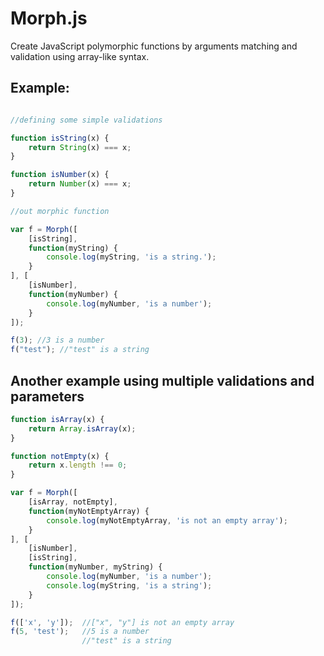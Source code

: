 # Morph.js
Create JavaScript polymorphic functions by arguments matching and validation using array-like syntax.

## Example:

```js

//defining some simple validations

function isString(x) {
    return String(x) === x;
}

function isNumber(x) {
    return Number(x) === x;
}

//out morphic function

var f = Morph([
    [isString],
    function(myString) {
        console.log(myString, 'is a string.');
    }
], [
    [isNumber],
    function(myNumber) {
        console.log(myNumber, 'is a number');
    }
]);

f(3); //3 is a number
f("test"); //"test" is a string
```

## Another example using multiple validations and parameters

```js
function isArray(x) {
    return Array.isArray(x);
}

function notEmpty(x) {
    return x.length !== 0;
}

var f = Morph([
    [isArray, notEmpty],
    function(myNotEmptyArray) {
        console.log(myNotEmptyArray, 'is not an empty array');
    }
], [
    [isNumber],
    [isString],
    function(myNumber, myString) {
        console.log(myNumber, 'is a number');
        console.log(myString, 'is a string');
    }
]);

f(['x', 'y']);  //["x", "y"] is not an empty array
f(5, 'test');   //5 is a number
                //"test" is a string
```
